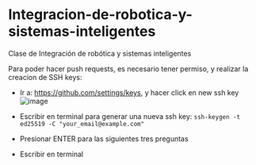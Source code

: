 # Integracion-de-robotica-y-sistemas-inteligentes
Clase de Integración de robótica y sistemas inteligentes

Para poder hacer push requests, es necesario tener permiso, y realizar la creacion de SSH keys:
* Ir a: https://github.com/settings/keys, y hacer click en new ssh key 
![image](https://user-images.githubusercontent.com/66874216/229581393-e734521d-3882-443d-ac24-ce128ff3aebe.png)

* Escribir en terminal para generar una nueva ssh key: `ssh-keygen -t ed25519 -C "your_email@example.com"`
* Presionar ENTER para las siguientes tres preguntas
* Escribir en terminal 
